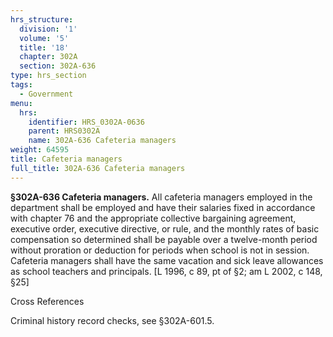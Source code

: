 ```yaml
---
hrs_structure:
  division: '1'
  volume: '5'
  title: '18'
  chapter: 302A
  section: 302A-636
type: hrs_section
tags:
  - Government
menu:
  hrs:
    identifier: HRS_0302A-0636
    parent: HRS0302A
    name: 302A-636 Cafeteria managers
weight: 64595
title: Cafeteria managers
full_title: 302A-636 Cafeteria managers
---
```

**§302A-636 Cafeteria managers.** All cafeteria managers employed in the department shall be employed and have their salaries fixed in accordance with chapter 76 and the appropriate collective bargaining agreement, executive order, executive directive, or rule, and the monthly rates of basic compensation so determined shall be payable over a twelve-month period without proration or deduction for periods when school is not in session. Cafeteria managers shall have the same vacation and sick leave allowances as school teachers and principals. [L 1996, c 89, pt of §2; am L 2002, c 148, §25]

Cross References

Criminal history record checks, see §302A-601.5.